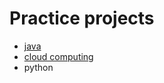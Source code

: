 # Practice projects
* [java](https://github.com/lynelbrayan/Practice/J_JAVA)
* [cloud computing](https://github.com/lynelbrayan/Practice/tree/master/J_JAVA/CLOUD-COMPUTING)
* python
